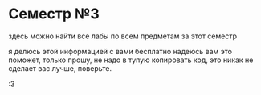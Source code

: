 # Семестр №3
здесь можно найти все лабы по всем предметам за этот семестр

я делюсь этой информацией с вами бесплатно надеюсь вам это поможет, только прошу, не надо в тупую копировать код, это никак не сделает вас лучше, поверьте.

:3
